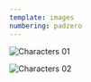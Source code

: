 ```yaml
---
template: images
numbering: padzero
---
```


![Characters 01](../../_Images/v10/StoryChara1.jpg#.insert)

![Characters 02](../../_Images/v10/StoryChara2.jpg#.insert)
